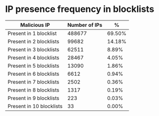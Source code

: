# IP presence frequency in blocklists
| Malicious IP | Number of IPs | % |
|----|----|----|
| Present in 1 blocklist | 488677 | 69.50% |
| Present in 2 blocklists | 99682 | 14.18% |
| Present in 3 blocklists | 62511 | 8.89% |
| Present in 4 blocklists | 28467 | 4.05% |
| Present in 5 blocklists | 13090 | 1.86% |
| Present in 6 blocklists | 6612 | 0.94% |
| Present in 7 blocklists | 2502 | 0.36% |
| Present in 8 blocklists | 1317 | 0.19% |
| Present in 9 blocklists | 223 | 0.03% |
| Present in 10 blocklists | 33 | 0.00% |
